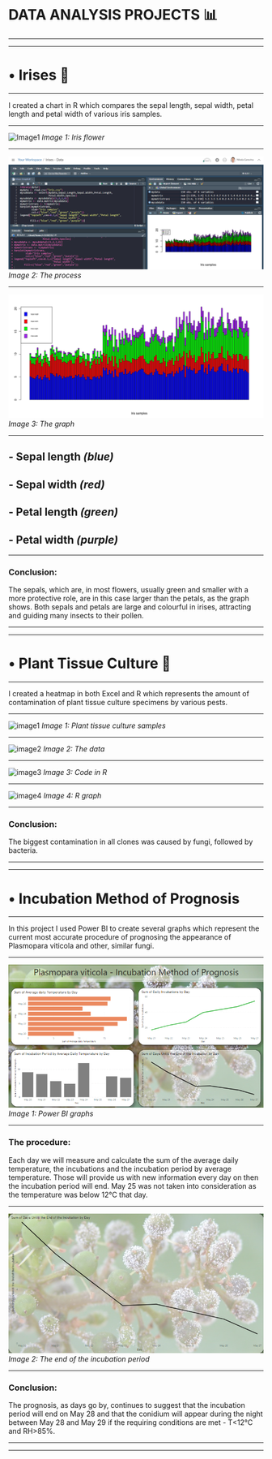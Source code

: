 DATA ANALYSIS PROJECTS 📊
============================

----------------------------

----------------------------

# • Irises 🌸

--------------

I created a chart in R which compares the sepal length, sepal width, petal length and petal width of various iris samples.

--------------------------------------------------------------------------------------------------------------------------

![Image1](https://www.integratedots.com/wp-content/uploads/2019/06/iris_petal-sepal-e1560211020463.png)
_Image 1: Iris flower_

------------------------------------------------------------------------------------------

![Image 2](https://github.com/cerovina/Irises-Graph/blob/main/IrisScreenshot.png?raw=true)
_Image 2: The process_

------------------------------------------------------------------------------------------

![Image3](https://github.com/cerovina/Irises-Graph/blob/main/IrisesGraph.png?raw=true)
_Image 3: The graph_

-------------------------------------------------------------------------------------------

## - Sepal length _(blue)_
## - Sepal width _(red)_
## - Petal length _(green)_
## - Petal width _(purple)_

---------------------------

### Conclusion:

The sepals, which are, in most flowers, usually green and smaller with a more protective role, are in this case larger than the petals, as the graph shows. Both sepals and petals are large and colourful in irises, attracting and guiding many insects to their pollen.

--------------------------------------------------------------------------------------------------------------------------------------------------------------------
--------------------------------------------------------------------------------------------------------------------------------------------------------------------

# • Plant Tissue Culture 🧫

----------------------------------

I created a heatmap in both Excel and R which represents the amount of contamination of plant tissue culture specimens by various pests.

----------------------------------------------------------------------------------------------------------------------------------------

![image1](https://www.plantcelltechnology.com/product_images/uploaded_images/shutterstock-1164049147-min.jpg)
_Image 1: Plant tissue culture samples_

-------------------------------------------------------------------------------------------------

![image2](https://github.com/cerovina/PlantTissueCulture1/blob/main/ExcelChart.png?raw=true)
_Image 2: The data_

-----------------------------------------------------------------------------------------

![image3](https://github.com/cerovina/PlantTissueCulture1/blob/main/TissueCultureR.png?raw=true)
_Image 3: Code in R_

-----------------------------------------------------------------------------------------

![image4](https://github.com/cerovina/PlantTissueCulture1/blob/main/RCHART1.png?raw=true)
_Image 4: R graph_

------------------------------------------------------------------------------------------

### Conclusion:

The biggest contamination in all clones was caused by fungi, followed by bacteria.

----------------------------------------------------------------------------------
----------------------------------------------------------------------------------

# • Incubation Method of Prognosis

----------------------------------

In this project I used Power BI to create several graphs which represent the current most accurate procedure of prognosing the appearance of Plasmopara viticola and other, similar fungi. 

--------------------------------------------------------------------------------------------------------------------------------------------------------------------

![image1](https://github.com/cerovina/Plasmopara-viticola/blob/main/Pv.png?raw=true)
_Image 1: Power BI graphs_

-------------------------------------------------------------------------------------------------------

### The procedure:

Each day we will measure and calculate the sum of the average daily temperature, the incubations and the incubation period by average temperature. Those will provide us with new information every day on then the incubation period will end. May 25 was not taken into consideration as the temperature was below 12°C that day.

-------------------------------------------------------------------------------------------------------------------------------------------------------------------

![Image 2](https://github.com/cerovina/Plasmopara-viticola/blob/main/3pv.png?raw=true)
_Image 2: The end of the incubation period_

--------------------------------------------------------------------------------------

### Conclusion:

The prognosis, as days go by, continues to suggest that the incubation period will end on May 28 and that the conidium will appear during the night between May 28 and May 29 if the requiring conditions are met - T<12°C and RH>85%.

----------------------------------------------------------------------------------------------------------------------------------------------------------------------
----------------------------------------------------------------------------------------------------------------------------------------------------------------------
